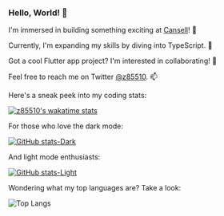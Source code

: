 ### Hello, World! 👋

I'm immersed in building something exciting at [Cansell](https://cansell.info)! 🔭 

Currently, I'm expanding my skills by diving into TypeScript. 🌱 

Got a cool Flutter app project? I'm interested in collaborating! 👯 

Feel free to reach me on Twitter [@z85510](https://twitter.com/z85510). 📫 

Here's a sneak peek into my coding stats:

<!--START_SECTION:waka-->
<!--END_SECTION:waka-->

[![z85510's wakatime stats](https://github-readme-stats.vercel.app/api/wakatime?username=z85510)](https://github.com/z85510/github-readme-stats)

For those who love the dark mode:

[![GitHub stats-Dark](https://github-readme-stats.vercel.app/api?username=z85510&show_icons=true&theme=dark#gh-dark-mode-only)](https://github.com/z85510/github-readme-stats#gh-dark-mode-only)

And light mode enthusiasts:

[![GitHub stats-Light](https://github-readme-stats.vercel.app/api?username=z85510&show_icons=true&theme=default#gh-light-mode-only)](https://github.com/z85510/github-readme-stats#gh-light-mode-only)

Wondering what my top languages are? Take a look:

![Top Langs](https://github-readme-stats.vercel.app/api/top-langs/?username=z85510&layout=compact)
